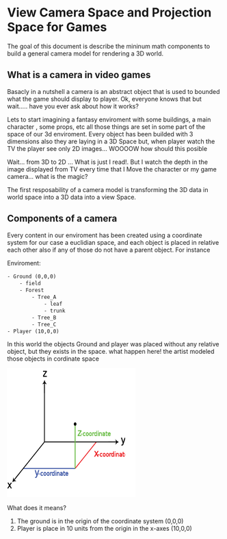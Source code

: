 # View Camera Space and Projection Space for Games
The goal of this document is describe the mininum math components to build a general camera model for rendering a 3D world.

## What is a camera in video games
Basacly in a nutshell a camera is an abstract object that is used to bounded what the game should display to player. Ok, everyone knows that but wait..... have you ever ask about how it works? 

Lets to start imagining a fantasy enviroment with some buildings, a main character , some props, etc all those things are set in some part of the space of our 3d enviroment.  Every object has been builded with 3 dimensions also they are laying in a 3D Space but, when player watch the TV the player see only 2D images... WOOOOW how should this posible

Wait... from 3D to 2D ... What is just I read!. But I watch the depth in the image displayed from TV every time that I Move the character or my game camera... what is the magic?

The first resposability of a camera model is transforming the 3D data in world space into a 3D data into a view Space.   


## Components of a camera

Every content in our enviroment has been created using a coordinate system for our case a euclidian space, and each object is placed in relative each other also if any of those do not have a parent object. For instance

Enviroment:

    - Ground (0,0,0)
        - field
        - Forest
            - Tree_A
                - leaf
                - trunk
            - Tree_B
            - Tree_C
    - Player (10,0,0)
     
In this world the objects Ground and  player was placed without any relative object, but they exists in the space. what happen here! the artist modeled those objects in cordinate space 

<img src="./img/zyzcoordinate.jpg" alt="Kitten"
	title="A cute kitten" width="300" height="300" />


What does it means? 

1. The ground is in the origin of the coordinate system (0,0,0)
2. Player is place in 10 units from the origin in the x-axes (10,0,0)








